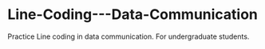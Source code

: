 # Line-Coding---Data-Communication
 Practice Line coding in data communication. For undergraduate students.
